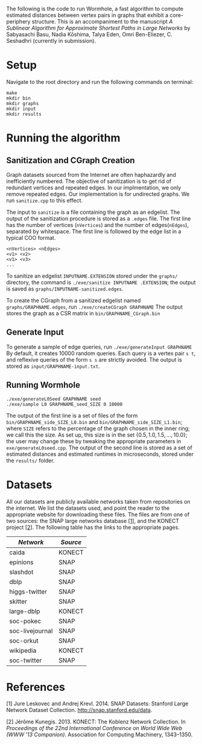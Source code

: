 The following is the code to run Wormhole, a fast algorithm to compute estimated distances between vertex pairs in graphs that exhibit a core-periphery structure. This is an accompaniment to the manuscript _A Sublinear Algorithm for Approximate Shortest Paths in Large Networks_ by Sabyasachi Basu, Nadia Kōshima, Talya Eden, Omri Ben-Eliezer, C. Seshadhri (currently in submission).

# Setup

Navigate to the root directory and run the following commands on terminal:

```
make
mkdir bin
mkdir graphs
mkdir input
mkdir results
```

# Running the algorithm

## Sanitization and CGraph Creation

Graph datasets sourced from the Internet are often haphazardly and inefficiently numbered. The objective of sanitization is to get rid of redundant vertices and repeated edges. In our implmentation, we only remove repeated edges. Our implementation is for undirected graphs. We run `sanitize.cpp` to this effect.

The input to `sanitize` is a file containing the graph as an edgelist. The output of the sanitization procedure is stored as a `.edges` file. The first line has the number of vertices (`nVertices`) and the number of edges(`nEdges`), separated by whitespace. The first line is followed by the edge list in a typical COO format.

```
<nVertices> <nEdges>
<v1> <v2>
<v1> <v3>
...
```

To sanitize an edgelist `INPUTNAME.EXTENSION` stored under the `graphs/` directory, the command is
`./exe/sanitize INPUTNAME .EXTENSION`;
the output is saved as `graphs/INPUTNAME-sanitized.edges`.

To create the CGraph from a sanitized edgelist named `graphs/GRAPHNAME.edges`, run
`./exe/createCGraph GRAPHNAME`
The output stores the graph as a CSR matrix in `bin/GRAPHNAME_CGraph.bin`

## Generate Input

To generate a sample of edge queries, run
`./exe/generateInput GRAPHNAME`
By default, it creates 10000 random queries. Each query is a vertex pair `s t`, and reflexive queries of the form `s s` are strictly avoided. The output is stored as `input/GRAPHNAME-input.txt`.

## Running Wormhole

```
./exe/generateL0Seed GRAPHNAME seed
./exe/sample L0 GRAPHNAME_seed_SIZE 0 10000
```

The output of the first line is a set of files of the form `bin/GRAPHNAME_side_SIZE_L0.bin` and `bin/GRAPHNAME_side_SIZE_L1.bin`; where `SIZE` refers to the percentage of the graph chosen in the inner ring; we call this the size. As set up, this size is in the set $\{0.5, 1.0, 1.5, \ldots, 10.0\}$; the user may change these by tweaking the appropriate parameters in `exe/generateL0seed.cpp`. The output of the second line is stored as a set of estimated distances and estimated runtimes in microseconds, stored under the `results/` folder.

# Datasets

All our datasets are publicly available networks taken from repositories on the internet. We list the datasets used, and point the reader to the appropriate website for downloading these files. The files are from one of two sources: the SNAP large networks database [[1]](#1), and the KONECT project [[2]](#2). The following table has the links to the appropriate pages.

<div align="center">

| _Network_       | _Source_ |
| --------------- | -------- |
| caida           | KONECT   |
| epinions        | SNAP     |
| slashdot        | SNAP     |
| dblp            | SNAP     |
| higgs-twitter   | SNAP     |
| skitter         | SNAP     |
| large-dblp      | KONECT   |
| soc-pokec       | SNAP     |
| soc-livejournal | SNAP     |
| soc-orkut       | SNAP     |
| wikipedia       | KONECT   |
| soc-twitter     | SNAP     |

</div>

# References

<a id="1">[1]</a>
Jure Leskovec and Andrej Krevl. 2014. SNAP Datasets: Stanford Large
Network Dataset Collection. http://snap.stanford.edu/data.

<a id="2">[2]</a>
Jérôme Kunegis. 2013. KONECT: The Koblenz Network Collection. In
_Proceedings of the 22nd International Conference on World Wide Web (WWW ’13 Companion)_. Association for Computing
Machinery, 1343–1350.
